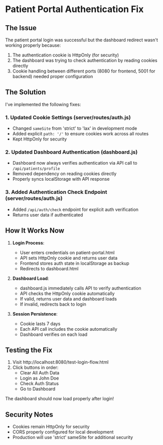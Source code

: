 # Patient Portal Authentication Fix

## The Issue
The patient portal login was successful but the dashboard redirect wasn't working properly because:
1. The authentication cookie is HttpOnly (for security)
2. The dashboard was trying to check authentication by reading cookies directly
3. Cookie handling between different ports (8080 for frontend, 5001 for backend) needed proper configuration

## The Solution
I've implemented the following fixes:

### 1. Updated Cookie Settings (server/routes/auth.js)
- Changed `sameSite` from 'strict' to 'lax' in development mode
- Added explicit `path: '/'` to ensure cookies work across all routes
- Kept HttpOnly for security

### 2. Updated Dashboard Authentication (dashboard.js)
- Dashboard now always verifies authentication via API call to `/api/patients/profile`
- Removed dependency on reading cookies directly
- Properly syncs localStorage with API response

### 3. Added Authentication Check Endpoint (server/routes/auth.js)
- Added `/api/auth/check` endpoint for explicit auth verification
- Returns user data if authenticated

## How It Works Now

1. **Login Process**:
   - User enters credentials on patient-portal.html
   - API sets HttpOnly cookie and returns user data
   - Frontend stores auth state in localStorage as backup
   - Redirects to dashboard.html

2. **Dashboard Load**:
   - dashboard.js immediately calls API to verify authentication
   - API checks the HttpOnly cookie automatically
   - If valid, returns user data and dashboard loads
   - If invalid, redirects back to login

3. **Session Persistence**:
   - Cookie lasts 7 days
   - Each API call includes the cookie automatically
   - Dashboard verifies on each load

## Testing the Fix

1. Visit http://localhost:8080/test-login-flow.html
2. Click buttons in order:
   - Clear All Auth Data
   - Login as John Doe
   - Check Auth Status
   - Go to Dashboard

The dashboard should now load properly after login!

## Security Notes
- Cookies remain HttpOnly for security
- CORS properly configured for local development
- Production will use 'strict' sameSite for additional security